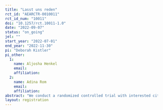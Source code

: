 ```yaml
---
title: "Lasst uns reden"
rct_id: "AEARCTR-0010011"
rct_id_num: "10011"
doi: "10.1257/rct.10011-1.0"
date: "2022-09-07"
status: "on_going"
jel: ""
start_year: "2022-07-01"
end_year: "2022-11-30"
pi: "Deborah Kistler"
pi_other:
  1:
    name: Aljosha Henkel
    email: 
    affiliation: 
  2:
    name: Adina Rom
    email: 
    affiliation: 
abstract: "We conduct a randomized controlled trial with interested citizens to study the effect of conversations with strangers holding different political opinions on affective polarization, trust, and intentions for political participation. In collaboration with the Swiss Society for the Common Good (SGG), we randomly invite interested people to take part in two time-delayed dialogue weekends, and in between the two event weekends, measure their attitudes towards outpartisan voters and individuals with different political opinions, their general trust towards others as well as their trust towards different institutions, and their propensity to engage in different political activities."
layout: registration
---
```


